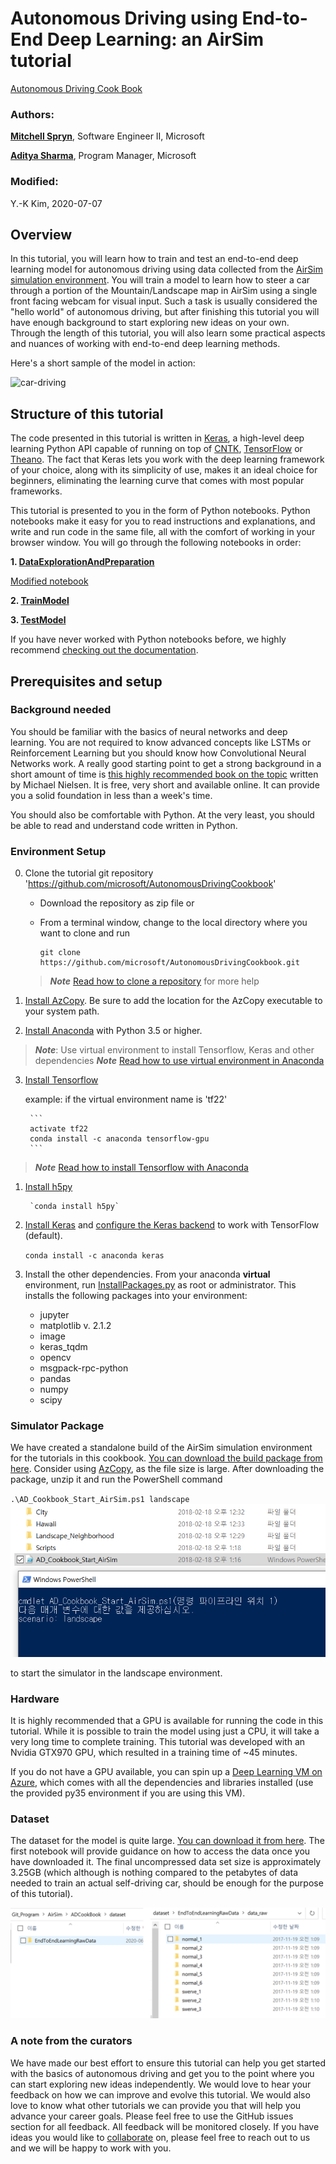 # Autonomous Driving using End-to-End Deep Learning: an AirSim tutorial

[Autonomous Driving Cook Book](https://github.com/microsoft/AutonomousDrivingCookbook/tree/master/AirSimE2EDeepLearning)

### Authors:
**[Mitchell Spryn](https://www.linkedin.com/in/mitchell-spryn-57834545/)**, Software Engineer II, Microsoft

**[Aditya Sharma](https://www.linkedin.com/in/adityasharmacmu/)**, Program Manager, Microsoft

### Modified:
Y.-K Kim, 2020-07-07

## Overview

In this tutorial, you will learn how to train and test an end-to-end deep learning model for autonomous driving using data collected from the [AirSim simulation environment](https://github.com/Microsoft/AirSim). You will train a model to learn how to steer a car through a portion of the Mountain/Landscape map in AirSim using a single front facing webcam for visual input. Such a task is usually considered the "hello world" of autonomous driving, but after finishing this tutorial you will have enough background to start exploring new ideas on your own. Through the length of this tutorial, you will also learn some practical aspects and nuances of working with end-to-end deep learning methods.

Here's a short sample of the model in action:

![car-driving](car_driving.gif)



## Structure of this tutorial

The code presented in this tutorial is written in [Keras](https://keras.io/), a high-level deep learning Python API capable of running on top of [CNTK](https://www.microsoft.com/en-us/cognitive-toolkit/), [TensorFlow](https://www.tensorflow.org/) or [Theano](http://deeplearning.net/software/theano/index.html). The fact that Keras lets you work with the deep learning framework of your choice, along with its simplicity of use, makes it an ideal choice for beginners, eliminating the learning curve that comes with most popular frameworks.

This tutorial is presented to you in the form of Python notebooks. Python notebooks make it easy for you to read instructions and explanations, and write and run code in the same file, all with the comfort of working in your browser window. You will go through the following notebooks in order:

**1. [DataExplorationAndPreparation](https://github.com/microsoft/AutonomousDrivingCookbook/blob/master/AirSimE2EDeepLearning/DataExplorationAndPreparation.ipynb)**

  [Modified notebook](DataExplorationAndPreparation.ipynb)

**2. [TrainModel](https://github.com/microsoft/AutonomousDrivingCookbook/blob/master/AirSimE2EDeepLearning/TrainModel.ipynb)**

**3. [TestModel](https://github.com/microsoft/AutonomousDrivingCookbook/blob/master/AirSimE2EDeepLearning/TestModel.ipynb)**

If you have never worked with Python notebooks before, we highly recommend [checking out the documentation](http://jupyter-notebook-beginner-guide.readthedocs.io/en/latest/what_is_jupyter.html).

## Prerequisites and setup

### Background needed

You should be familiar with the basics of neural networks and deep learning. You are not required to know advanced concepts like LSTMs or Reinforcement Learning but you should know how Convolutional Neural Networks work. A really good starting point to get a strong background in a short amount of time is [this highly recommended book on the topic](http://neuralnetworksanddeeplearning.com/) written by Michael Nielsen. It is free, very short and available online. It can provide you a solid foundation in less than a week's time.

You should also be comfortable with Python. At the very least, you should be able to read and understand code written in Python. 

### Environment Setup

0. Clone the tutorial git repository
   'https://github.com/microsoft/AutonomousDrivingCookbook'

   * Download the repository as zip file or

   * From a terminal window, change to the local directory where you want to clone and run

        ```
        git clone https://github.com/microsoft/AutonomousDrivingCookbook.git
        ```

    >***Note***  [Read how to clone a repository](https://docs.github.com/en/github/creating-cloning-and-archiving-repositories/cloning-a-repository) for more help

1. [Install AzCopy](https://docs.microsoft.com/en-us/azure/storage/common/storage-use-azcopy). Be sure to add the location for the AzCopy executable to your system path.
 
2. [Install Anaconda](https://conda.io/docs/user-guide/install/index.html) with Python 3.5 or higher.

>***Note***: Use virtual environment to install Tensorflow, Keras and other dependencies
***Note***  [Read how to use virtual environment in Anaconda]() 

3. [Install Tensorflow](https://www.tensorflow.org/install/install_windows)
   
    example: if the virtual environment name is 'tf22'

        ``` 
        activate tf22
        conda install -c anaconda tensorflow-gpu
        ```

>***Note***  [Read how to install Tensorflow with Anaconda]() 

1. [Install h5py](http://docs.h5py.org/en/latest/build.html)
        
        `conda install h5py`

2. [Install Keras](https://keras.io/#installation) and [configure the Keras backend](https://keras.io/backend/) to work with TensorFlow (default).
   
     `conda install -c anaconda keras`


3. Install the other dependencies. From your anaconda **virtual** environment, run [InstallPackages.py](https://github.com/microsoft/AutonomousDrivingCookbook/blob/master/AirSimE2EDeepLearning/InstallPackages.py) as root or administrator. This installs the following packages into your environment:
    * jupyter
    * matplotlib v. 2.1.2
    * image
    * keras_tqdm
    * opencv
    * msgpack-rpc-python
    * pandas
    * numpy
    * scipy



### Simulator Package

We have created a standalone build of the AirSim simulation environment for the tutorials in this cookbook. [You can download the build package from here](https://airsimtutorialdataset.blob.core.windows.net/e2edl/AD_Cookbook_AirSim.7z). Consider using [AzCopy](https://docs.microsoft.com/en-us/azure/storage/common/storage-use-azcopy), as the file size is large. After downloading the package, unzip it and run the PowerShell command

`
.\AD_Cookbook_Start_AirSim.ps1 landscape
`
![lanscape](tutorial_ADcook1.png)

to start the simulator in the landscape environment.

### Hardware

It is highly recommended that a GPU is available for running the code in this tutorial. While it is possible to train the model using just a CPU, it will take a very long time to complete training. This tutorial was developed with an Nvidia GTX970 GPU, which resulted in a training time of ~45 minutes. 

If you do not have a GPU available, you can spin up a [Deep Learning VM on Azure](https://azuremarketplace.microsoft.com/en-us/marketplace/apps/microsoft-ads.dsvm-deep-learning), which comes with all the dependencies and libraries installed (use the provided py35 environment if you are using this VM).

### Dataset

The dataset for the model is quite large. [You can download it from here](https://aka.ms/AirSimTutorialDataset). The first notebook will provide guidance on how to access the data once you have downloaded it. The final uncompressed data set size is approximately 3.25GB (which although is nothing compared to the petabytes of data needed to train an actual self-driving car, should be enough for the purpose of this tutorial).

![dataset](tutorial_ADcook_dataset.png)

### A note from the curators

We have made our best effort to ensure this tutorial can help you get started with the basics of autonomous driving and get you to the point where you can start exploring new ideas independently. We would love to hear your feedback on how we can improve and evolve this tutorial. We would also love to know what other tutorials we can provide you that will help you advance your career goals. Please feel free to use the GitHub issues section for all feedback. All feedback will be monitored closely. If you have ideas you would like to [collaborate](../README.md#contributing) on, please feel free to reach out to us and we will be happy to work with you.
